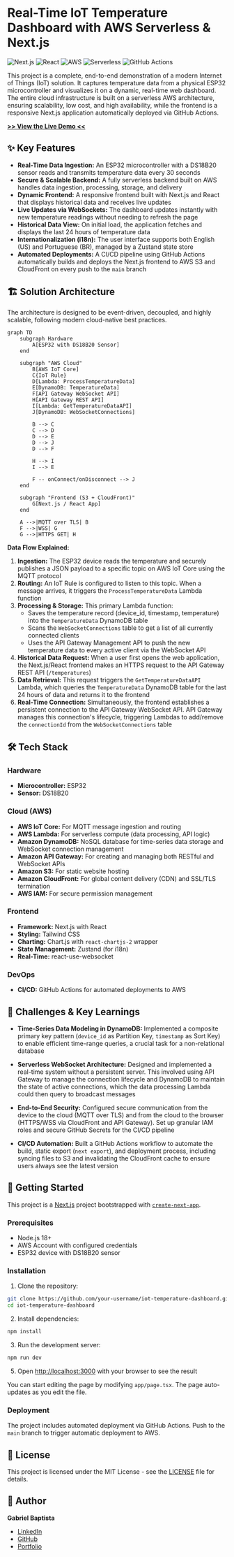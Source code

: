 # Real-Time IoT Temperature Dashboard with AWS Serverless & Next.js

![Next.js](https://img.shields.io/badge/Next.js-000000?style=for-the-badge&logo=nextdotjs&logoColor=white)
![React](https://img.shields.io/badge/React-20232A?style=for-the-badge&logo=react&logoColor=61DAFB)
![AWS](https://img.shields.io/badge/Amazon_AWS-232F3E?style=for-the-badge&logo=amazon-aws&logoColor=white)
![Serverless](https://img.shields.io/badge/Serverless-FD5750?style=for-the-badge&logo=serverless&logoColor=white)
![GitHub Actions](https://img.shields.io/badge/GitHub_Actions-2088FF?style=for-the-badge&logo=github-actions&logoColor=white)

This project is a complete, end-to-end demonstration of a modern Internet of Things (IoT) solution. It captures temperature data from a physical ESP32 microcontroller and visualizes it on a dynamic, real-time web dashboard. The entire cloud infrastructure is built on a serverless AWS architecture, ensuring scalability, low cost, and high availability, while the frontend is a responsive Next.js application automatically deployed via GitHub Actions.

**[>> View the Live Demo <<](YOUR_CLOUDFRONT_URL_HERE)**

<!-- ![Project Screenshot](URL_TO_A_SCREENSHOT_OR_GIF_OF_YOUR_DASHBOARD) -->

## ✨ Key Features

- **Real-Time Data Ingestion:** An ESP32 microcontroller with a DS18B20 sensor reads and transmits temperature data every 30 seconds
- **Secure & Scalable Backend:** A fully serverless backend built on AWS handles data ingestion, processing, storage, and delivery
- **Dynamic Frontend:** A responsive frontend built with Next.js and React that displays historical data and receives live updates
- **Live Updates via WebSockets:** The dashboard updates instantly with new temperature readings without needing to refresh the page
- **Historical Data View:** On initial load, the application fetches and displays the last 24 hours of temperature data
- **Internationalization (i18n):** The user interface supports both English (US) and Portuguese (BR), managed by a Zustand state store
- **Automated Deployments:** A CI/CD pipeline using GitHub Actions automatically builds and deploys the Next.js frontend to AWS S3 and CloudFront on every push to the `main` branch

## 🏗️ Solution Architecture

The architecture is designed to be event-driven, decoupled, and highly scalable, following modern cloud-native best practices.

```mermaid
graph TD
    subgraph Hardware
        A[ESP32 with DS18B20 Sensor]
    end

    subgraph "AWS Cloud"
        B[AWS IoT Core]
        C{IoT Rule}
        D[Lambda: ProcessTemperatureData]
        E[DynamoDB: TemperatureData]
        F[API Gateway WebSocket API]
        H[API Gateway REST API]
        I[Lambda: GetTemperatureDataAPI]
        J[DynamoDB: WebSocketConnections]

        B --> C
        C --> D
        D --> E
        D --> J
        D --> F

        H --> I
        I --> E

        F -- onConnect/onDisconnect --> J
    end

    subgraph "Frontend (S3 + CloudFront)"
        G[Next.js / React App]
    end

    A -->|MQTT over TLS| B
    F -->|WSS| G
    G -->|HTTPS GET| H
```

**Data Flow Explained:**

1. **Ingestion:** The ESP32 device reads the temperature and securely publishes a JSON payload to a specific topic on AWS IoT Core using the MQTT protocol
2. **Routing:** An IoT Rule is configured to listen to this topic. When a message arrives, it triggers the `ProcessTemperatureData` Lambda function
3. **Processing & Storage:** This primary Lambda function:
   - Saves the temperature record (device_id, timestamp, temperature) into the `TemperatureData` DynamoDB table
   - Scans the `WebSocketConnections` table to get a list of all currently connected clients
   - Uses the API Gateway Management API to push the new temperature data to every active client via the WebSocket API
4. **Historical Data Request:** When a user first opens the web application, the Next.js/React frontend makes an HTTPS request to the API Gateway REST API (`/temperatures`)
5. **Data Retrieval:** This request triggers the `GetTemperatureDataAPI` Lambda, which queries the `TemperatureData` DynamoDB table for the last 24 hours of data and returns it to the frontend
6. **Real-Time Connection:** Simultaneously, the frontend establishes a persistent connection to the API Gateway WebSocket API. API Gateway manages this connection's lifecycle, triggering Lambdas to add/remove the `connectionId` from the `WebSocketConnections` table

## 🛠️ Tech Stack

### Hardware

- **Microcontroller:** ESP32
- **Sensor:** DS18B20

### Cloud (AWS)

- **AWS IoT Core:** For MQTT message ingestion and routing
- **AWS Lambda:** For serverless compute (data processing, API logic)
- **Amazon DynamoDB:** NoSQL database for time-series data storage and WebSocket connection management
- **Amazon API Gateway:** For creating and managing both RESTful and WebSocket APIs
- **Amazon S3:** For static website hosting
- **Amazon CloudFront:** For global content delivery (CDN) and SSL/TLS termination
- **AWS IAM:** For secure permission management

### Frontend

- **Framework:** Next.js with React
- **Styling:** Tailwind CSS
- **Charting:** Chart.js with `react-chartjs-2` wrapper
- **State Management:** Zustand (for i18n)
- **Real-Time:** react-use-websocket

### DevOps

- **CI/CD:** GitHub Actions for automated deployments to AWS

## 🧠 Challenges & Key Learnings

- **Time-Series Data Modeling in DynamoDB:** Implemented a composite primary key pattern (`device_id` as Partition Key, `timestamp` as Sort Key) to enable efficient time-range queries, a crucial task for a non-relational database

- **Serverless WebSocket Architecture:** Designed and implemented a real-time system without a persistent server. This involved using API Gateway to manage the connection lifecycle and DynamoDB to maintain the state of active connections, which the data processing Lambda could then query to broadcast messages

- **End-to-End Security:** Configured secure communication from the device to the cloud (MQTT over TLS) and from the cloud to the browser (HTTPS/WSS via CloudFront and API Gateway). Set up granular IAM roles and secure GitHub Secrets for the CI/CD pipeline

- **CI/CD Automation:** Built a GitHub Actions workflow to automate the build, static export (`next export`), and deployment process, including syncing files to S3 and invalidating the CloudFront cache to ensure users always see the latest version

## 🚀 Getting Started

This project is a [Next.js](https://nextjs.org) project bootstrapped with [`create-next-app`](https://nextjs.org/docs/app/api-reference/cli/create-next-app).

### Prerequisites

- Node.js 18+
- AWS Account with configured credentials
- ESP32 device with DS18B20 sensor

### Installation

1. Clone the repository:

```bash
git clone https://github.com/your-username/iot-temperature-dashboard.git
cd iot-temperature-dashboard
```

2. Install dependencies:

```bash
npm install
```

3. Run the development server:

```bash
npm run dev
```

5. Open [http://localhost:3000](http://localhost:3000) with your browser to see the result

You can start editing the page by modifying `app/page.tsx`. The page auto-updates as you edit the file.

### Deployment

The project includes automated deployment via GitHub Actions. Push to the `main` branch to trigger automatic deployment to AWS.

## 📄 License

This project is licensed under the MIT License - see the [LICENSE](LICENSE) file for details.

## 👤 Author

**Gabriel Baptista**

- [LinkedIn](https://www.linkedin.com/in/gbcbaptista/)
- [GitHub](https://github.com/gbcbaptista)
- [Portfolio](https://gabriel-baptista.dev/)
